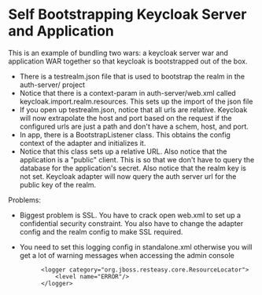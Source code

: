 Self Bootstrapping Keycloak Server and Application
==========================================================

This is an example of bundling two wars: a keycloak server war and application WAR together so that keycloak is bootstrapped out of the
box.

* There is a testrealm.json file that is used to bootstrap the realm in the auth-server/ project
* Notice that there is a context-param in auth-server/web.xml called keycloak.import.realm.resources.  This sets up the import of the json file
* If you open up testrealm.json, notice that all urls are relative.  Keycloak will now extrapolate the host and port based
on the request if the configured urls are just a path and don't have a schem, host, and port.
* In app, there is a BootstrapListener class.  This obtains the config context of the adapter and initializes it.
* Notice that this class sets up a relative URL.  Also notice that the application is a "public" client.  This is so that
we don't have to query the database for the application's secret.  Also notice that the realm key is not set.  Keycloak adapter
will now query the auth server url for the public key of the realm.

Problems:
* Biggest problem is SSL.  You have to crack open web.xml to set up a confidential security constraint.  You also have
to change the adapter config and the realm config to make SSL required.
* You need to set this logging config in standalone.xml otherwise you will get a lot of warning messages when accessing the admin console

            <logger category="org.jboss.resteasy.core.ResourceLocator">
                <level name="ERROR"/>
            </logger>

